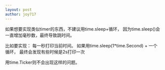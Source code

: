 ```yaml
---
layout: post
author: joy717
---
```


如果想要实现类似timer的东西，不建议用time.sleep+循环，
因为time.sleep()会一直增加毫秒数，最终导致跳时间。

比如要实现：
每一秒打印当前时间。
如果用time.sleep(1*time.Second) + 一个循环，
最终会发现有些时候是2s打印一次

用time.Ticker则不会出现这样的问题。
